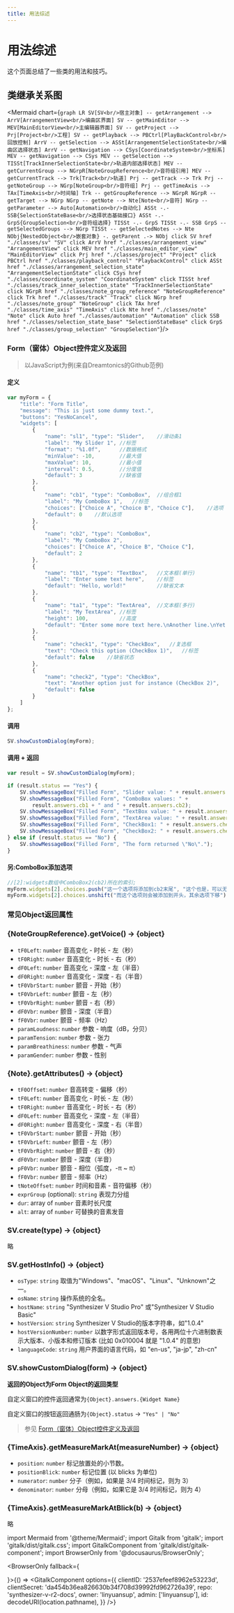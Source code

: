 ```yaml
---
title: 用法综述
---
```


# 用法综述

这个页面总结了一些类的用法和技巧。

## 类继承关系图

<Mermaid chart={`
graph LR
SV[SV<br/>宿主对象] -- getArrangement --> ArrV[ArrangementView<br/>编曲区界面]
SV -- getMainEditor --> MEV[MainEditorView<br/>主编辑器界面]
SV -- getProject --> Prj[Project<br/>工程]
SV -- getPlayback --> PBCtrl[PlayBackControl<br/>回放控制]
ArrV -- getSelection --> ASSt[ArrangementSelectionState<br/>编曲区选择状态]
ArrV -- getNavigation --> CSys[CoordinateSystem<br/>坐标系]
MEV -- getNavigation --> CSys
MEV -- getSelection --> TISSt[TrackInnerSelectionState<br/>轨道内部选择状态]
MEV -- getCurrentGroup --> NGrpR[NoteGroupReference<br/>音符组引用]
MEV -- getCurrentTrack --> Trk[Track<br/>轨道]
Prj -- getTrack --> Trk
Prj -- getNoteGroup --> NGrp[NoteGroup<br/>音符组]
Prj -- getTimeAxis --> TAx[TimeAxis<br/>时间轴]
Trk -- getGroupReference --> NGrpR
NGrpR -- getTarget --> NGrp
NGrp -- getNote --> Nte[Note<br/>音符]
NGrp -- getParameter --> Auto[Automation<br/>自动化]
ASSt -.- SSB{SelectionStateBase<br/>选择状态基础接口}
ASSt -.- GrpS{GroupSelection<br/>音符组选择}
TISSt -.- GrpS
TISSt -.- SSB
GrpS -- getSelectedGroups --> NGrp
TISSt -- getSelectedNotes --> Nte
NObj{NestedObject<br/>嵌套对象} -. getParent .-> NObj
click SV href "./classes/sv" "SV"
click ArrV href "./classes/arrangement_view" "ArrangementView"
click MEV href "./classes/main_editor_view" "MainEditorView"
click Prj href "./classes/project" "Project"
click PBCtrl href "./classes/playback_control" "PlaybackControl"
click ASSt href "./classes/arrangement_selection_state" "ArrangementSelectionState"
click CSys href "./classes/coordinate_system" "CoordinateSystem"
click TISSt href "./classes/track_inner_selection_state" "TrackInnerSelectionState"
click NGrpR href "./classes/note_group_reference" "NoteGroupReference"
click Trk href "./classes/track" "Track"
click NGrp href "./classes/note_group" "NoteGroup"
click TAx href "./classes/time_axis" "TimeAxis"
click Nte href "./classes/note" "Note"
click Auto href "./classes/automation" "Automation"
click SSB href "./classes/selection_state_base" "SelectionStateBase"
click GrpS href "./classes/group_selection" "GroupSelection"
`}/>

### Form（窗体）Object控件定义及返回

> 以JavaScript为例(来自Dreamtonics的Github范例)

#### 定义

``` js
var myForm = {
    "title": "Form Title",
    "message": "This is just some dummy text.",
    "buttons": "YesNoCancel",
    "widgets": [
        {
            "name": "sl1", "type": "Slider",	//滑动条1
            "label": "My Slider 1",	//标签
            "format": "%1.0f",		//数据格式
            "minValue": -10,		//最大值
            "maxValue": 10,			//最小值
            "interval": 0.5,		//分度值
            "default": 3			//缺省值
        },
        {
            "name": "cb1", "type": "ComboBox",	//组合框1
            "label": "My ComboBox 1",	//标签
            "choices": ["Choice A", "Choice B", "Choice C"],	//选项
            "default": 0	//默认选项
        },
        {
            "name": "cb2", "type": "ComboBox",
            "label": "My ComboBox 2",
            "choices": ["Choice A", "Choice B", "Choice C"],
            "default": 2
        },
        {
            "name": "tb1", "type": "TextBox",	//文本框(单行)
            "label": "Enter some text here",	//标签
            "default": "Hello, world!"			//缺省文本
        },
        {
            "name": "ta1", "type": "TextArea",	//文本框(多行)
            "label": "My TextArea",	//标签
            "height": 100,			//高度
            "default": "Enter some more text here.\nAnother line.\nYet another line!",	//缺省文本
        },
        {
            "name": "check1", "type": "CheckBox",	//复选框
            "text": "Check this option (CheckBox 1)",	//标签
            "default": false	//缺省状态
        },
        {
            "name": "check2", "type": "CheckBox",
            "text": "Another option just for instance (CheckBox 2)",
            "default": false
        }
    ]
};
```

#### 调用

``` js
SV.showCustomDialog(myForm);
```

#### 调用 + 返回

``` js
var result = SV.showCustomDialog(myForm);

if (result.status == "Yes") {
    SV.showMessageBox("Filled Form", "Slider value: " + result.answers.sl1 + result.answers.sl1);
    SV.showMessageBox("Filled Form", "ComboBox values: " +
        result.answers.cb1 + " and " + result.answers.cb2);
    SV.showMessageBox("Filled Form", "TextBox value: " + result.answers.tb1);
    SV.showMessageBox("Filled Form", "TextArea value: " + result.answers.ta1);
    SV.showMessageBox("Filled Form", "CheckBox1: " + result.answers.check1);
    SV.showMessageBox("Filled Form", "CheckBox2: " + result.answers.check2);
} else if (result.status == "No") {
    SV.showMessageBox("Filled Form", "The form returned \"No\".");
}
```

#### 另:ComboBox添加选项

```js
//[2]:widgets数组中ComboBox2(cb2)所在的索引;
myForm.widgets[2].choices.push("这一个选项将添加到cb2末尾", "这个也是，可以无限添加");
myForm.widgets[2].choices.unshift("而这个选项则会被添加到开头，其余选项下移");
```

### 常见Object返回属性

### {NoteGroupReference}.getVoice() → {object}

- `tF0Left`: `number` 音高变化 - 时长 - 左（秒）
- `tF0Right`: `number` 音高变化 - 时长 - 右（秒）
- `dF0Left`: `number` 音高变化 - 深度 - 左（半音）
- `dF0Right`: `number` 音高变化 - 深度 - 右（半音）
- `tF0VbrStart`: `number` 颤音 - 开始（秒）
- `tF0VbrLeft`: `number` 颤音 - 左（秒）
- `tF0VbrRight`: `number` 颤音 - 右（秒）
- `dF0Vbr`: `number` 颤音 - 深度（半音）
- `fF0Vbr`: `number` 颤音 - 频率（Hz）
- `paramLoudness`: `number` 参数 - 响度（dB，分贝）
- `paramTension`: `number` 参数 - 张力
- `paramBreathiness`: `number` 参数 - 气声
- `paramGender`: `number` 参数 - 性别

### {Note}.getAttributes() → {object}

- `tF0Offset`: `number` 音高转变 - 偏移（秒）
- `tF0Left`: `number` 音高变化 - 时长 - 左（秒）
- `tF0Right`: `number` 音高变化 - 时长 - 右（秒）
- `dF0Left`: `number` 音高变化 - 深度 - 左（半音）
- `dF0Right`: `number` 音高变化 - 深度 - 右（半音）
- `tF0VbrStart`: `number` 颤音 - 开始（秒）
- `tF0VbrLeft`: `number` 颤音 - 左（秒）
- `tF0VbrRight`: `number` 颤音 - 右（秒）
- `dF0Vbr`: `number` 颤音 - 深度（半音）
- `pF0Vbr`: `number` 颤音 - 相位（弧度，-π ~ π）
- `fF0Vbr`: `number` 颤音 - 频率（Hz）
- `tNoteOffset`: `number` 时间和音素 - 音符偏移（秒）
- `exprGroup` (optional): `string` 表现力分组
- `dur`: array of `number` 音素时长尺度
- `alt`: array of `number` 可替换的音素发音

### SV.create(type) → {object}

略

### SV.getHostInfo() → {object}

- `osType`: `string` 取值为"Windows"、"macOS"、"Linux"、"Unknown"之一。
- `osName`: `string` 操作系统的全名。
- `hostName`: `string` "Synthesizer V Studio Pro" 或"Synthesizer V Studio Basic"
- `hostVersion`: `string` Synthesizer V Studio的版本字符串，如"1.0.4"
- `hostVersionNumber`: `number` 以数字形式返回版本号，各用两位十六进制数表示大版本、小版本和修订版本 (比如 0x010004 就是 "1.0.4" 的意思)
- `languageCode`: `string` 用户界面的语言代码，如 "en-us", "ja-jp", "zh-cn"

### SV.showCustomDialog(form) → {object}

**返回的Object为Form Object的返回类型**

自定义窗口的控件返回通常为`{Object}.answers.{Widget Name}`

自定义窗口的按钮返回通肠为`{Object}.status` → `"Yes" | "No"`

> 参见 [Form（窗体）Object控件定义及返回](#Form（窗体）Object控件定义及返回)

### {TimeAxis}.getMeasureMarkAt(measureNumber) → {object}

 * `position`: `number` 标记放置处的小节数。
 * `positionBlick`: `number` 标记位置 (以 blicks 为单位)
 * `numerator`: `number` 分子（例如，如果是 3/4 时间标记，则为 3）
 * `denominator`: `number` 分母（例如，如果它是 3/4 时间标记，则为 4）

### {TimeAxis}.getMeasureMarkAtBlick(b) → {object}

略

import Mermaid from '@theme/Mermaid';
import Gitalk from 'gitalk';
import 'gitalk/dist/gitalk.css';
import GitalkComponent from 'gitalk/dist/gitalk-component';
import BrowserOnly from '@docusaurus/BrowserOnly';

<BrowserOnly fallback={<div></div>}>{() => <GitalkComponent options={{
    clientID: '2537efeef8962e53223d',
    clientSecret: 'da454b36ea826630b34f708d39992fd962726a39',
    repo: 'synthesizer-v-r2-docs',
    owner: 'linyuansup',
    admin: ['linyuansup'],
    id: decodeURI(location.pathname),
    }} />}
</BrowserOnly>
